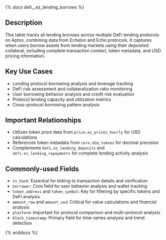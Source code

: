 {% docs defi__ez_lending_borrows %}

## Description
This table tracks all lending borrows across multiple DeFi lending protocols on Aptos, combining data from Echelon and Echo protocols. It captures when users borrow assets from lending markets using their deposited collateral, including complete transaction context, token metadata, and USD pricing information.

## Key Use Cases
- Lending protocol borrowing analysis and leverage tracking
- DeFi risk assessment and collateralization ratio monitoring
- User borrowing behavior analysis and credit risk evaluation
- Protocol lending capacity and utilization metrics
- Cross-protocol borrowing pattern analysis

## Important Relationships
- Utilizes token price data from `price.ez_prices_hourly` for USD calculations
- References token metadata from `core.dim_tokens` for decimal precision
- Complements `defi.ez_lending_deposits` and `defi.ez_lending_repayments` for complete lending activity analysis

## Commonly-used Fields
- `tx_hash`: Essential for linking to transaction details and verification
- `borrower`: Core field for user behavior analysis and wallet tracking
- `token_address` and `token_symbol`: Key for filtering by specific tokens and DeFi analysis
- `amount_raw` and `amount_usd`: Critical for value calculations and financial analysis
- `platform`: Important for protocol comparison and multi-protocol analysis
- `block_timestamp`: Primary field for time-series analysis and trend detection

{% enddocs %}
